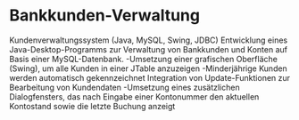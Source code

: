 # Bankkunden-Verwaltung
Kundenverwaltungssystem (Java, MySQL, Swing, JDBC)
Entwicklung eines Java-Desktop-Programms zur Verwaltung von Bankkunden und
Konten auf Basis einer MySQL-Datenbank.
-Umsetzung einer grafischen Oberfläche (Swing), um alle Kunden in einer JTable
anzuzeigen
-Minderjährige Kunden werden automatisch gekennzeichnet
Integration von Update-Funktionen zur Bearbeitung von Kundendaten
-Umsetzung eines zusätzlichen Dialogfensters, das nach Eingabe einer Kontonummer
den aktuellen Kontostand sowie die letzte Buchung anzeigt
